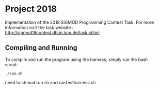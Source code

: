 # Project 2018

Implementation of the 2018 SIGMOD Programming Contest Task.
For more information visit the task website : http://sigmod18contest.db.in.tum.de/task.shtml 

## Compiling and Running

To compile and run the program using the harness, simply run the bash script:

```
./run.sh

```

need to chmod run.sh and runTestharness.sh
